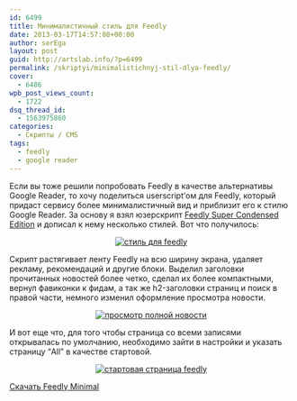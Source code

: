 ```yaml
---
id: 6499
title: Минималистичный стиль для Feedly
date: 2013-03-17T14:57:08+00:00
author: serEga
layout: post
guid: http://artslab.info/?p=6499
permalink: /skriptyi/minimalistichnyj-stil-dlya-feedly/
cover:
  - 6486
wpb_post_views_count:
  - 1722
dsq_thread_id:
  - 1563975860
categories:
  - Скрипты / CMS
tags:
  - feedly
  - google reader
---
```

Если вы тоже решили попробовать Feedly в качестве альтернативы Google Reader, то хочу поделиться userscript&#8217;ом для Feedly, который придаст сервису более минималистичный вид и приблизит его к стилю Google Reader. За основу я взял юзерскрипт [Feedly Super Condensed Edition](http://userstyles.org/styles/84497) и дописал к нему несколько стилей. Вот что получилось:

<center>
  <a href="http://img.artslab.info/feedly_userscript.jpg"><img src="http://img.artslab.info/feedly_userscript-300x175.jpg" alt="стиль для feedly" class="aligncenter size-medium wp-image-6500" srcset="http://img.artslab.info/feedly_userscript-300x175.jpg 300w, http://img.artslab.info/feedly_userscript-1024x600.jpg 1024w, http://img.artslab.info/feedly_userscript.jpg 1477w" sizes="(max-width: 300px) 100vw, 300px" /></a>
</center>

Скрипт растягивает ленту Feedly на всю ширину экрана, удаляет рекламу, рекомендаций и другие блоки. Выделил заголовки прочитанных новостей более четко, сделал их более компактными, вернул фавиконки к фидам, а так же h2-заголовки страниц и поиск в правой части, немного изменил оформление просмотра новости.

<center>
  <a href="http://img.artslab.info/feedly_fullstory.jpg"><img src="http://img.artslab.info/feedly_fullstory-300x180.jpg" alt="просмотр полной новости" class="aligncenter size-medium wp-image-6501" srcset="http://img.artslab.info/feedly_fullstory-300x180.jpg 300w, http://img.artslab.info/feedly_fullstory-1024x615.jpg 1024w, http://img.artslab.info/feedly_fullstory.jpg 1427w" sizes="(max-width: 300px) 100vw, 300px" /></a>
</center>

И вот еще что, для того чтобы страница со всеми записями открывалась по умолчанию, необходимо зайти в настройки и указать страницу &#8220;All&#8221; в качестве стартовой.

<center>
  <a href="http://img.artslab.info/settings.jpg"><img src="http://img.artslab.info/settings-300x89.jpg" alt="стартовая страница feedly" class="aligncenter size-medium wp-image-6502" srcset="http://img.artslab.info/settings-300x89.jpg 300w, http://img.artslab.info/settings.jpg 873w" sizes="(max-width: 300px) 100vw, 300px" /></a>
</center>

[Скачать Feedly Minimal](http://artslab.info/files/Feedly_minimal.user.js)